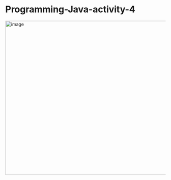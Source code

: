 # Programming-Java-activity-4
<img width="601" height="482" alt="image" src="https://github.com/user-attachments/assets/4803ce01-358e-48fd-ad6a-93e6e432da75" />

